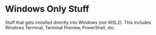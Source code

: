 # Windows Only Stuff

Stuff that gets installed directly into Windows (not WSL2). This
includes Windows Terminal, Terminal Preview, PowerShell, etc.
